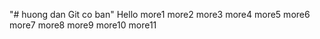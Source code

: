 "# huong dan Git co ban" 
Hello
more1
more2
more3
more4
more5
more6
more7
more8
more9
more10
more11
